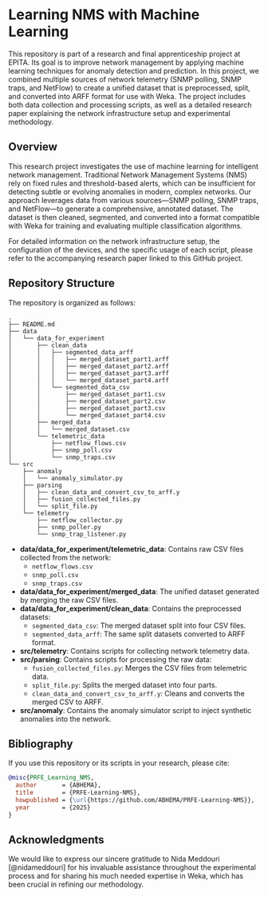 # Learning NMS with Machine Learning

This repository is part of a research and final apprenticeship project at EPITA. Its goal is to improve network management by applying machine learning techniques for anomaly detection and prediction. In this project, we combined multiple sources of network telemetry (SNMP polling, SNMP traps, and NetFlow) to create a unified dataset that is preprocessed, split, and converted into ARFF format for use with Weka. The project includes both data collection and processing scripts, as well as a detailed research paper explaining the network infrastructure setup and experimental methodology.

## Overview

This research project investigates the use of machine learning for intelligent network management. Traditional Network Management Systems (NMS) rely on fixed rules and threshold-based alerts, which can be insufficient for detecting subtle or evolving anomalies in modern, complex networks. Our approach leverages data from various sources—SNMP polling, SNMP traps, and NetFlow—to generate a comprehensive, annotated dataset. The dataset is then cleaned, segmented, and converted into a format compatible with Weka for training and evaluating multiple classification algorithms.

For detailed information on the network infrastructure setup, the configuration of the devices, and the specific usage of each script, please refer to the accompanying research paper linked to this GitHub project.

## Repository Structure

The repository is organized as follows:

```
.
├── README.md
├── data
│   └── data_for_experiment
│       ├── clean_data
│       │   ├── segmented_data_arff
│       │   │   ├── merged_dataset_part1.arff
│       │   │   ├── merged_dataset_part2.arff
│       │   │   ├── merged_dataset_part3.arff
│       │   │   └── merged_dataset_part4.arff
│       │   └── segmented_data_csv
│       │       ├── merged_dataset_part1.csv
│       │       ├── merged_dataset_part2.csv
│       │       ├── merged_dataset_part3.csv
│       │       └── merged_dataset_part4.csv
│       ├── merged_data
│       │   └── merged_dataset.csv
│       └── telemetric_data
│           ├── netflow_flows.csv
│           ├── snmp_poll.csv
│           └── snmp_traps.csv
└── src
    ├── anomaly
    │   └── anomaly_simulator.py
    ├── parsing
    │   ├── clean_data_and_convert_csv_to_arff.y
    │   ├── fusion_collected_files.py
    │   └── split_file.py
    └── telemetry
        ├── netflow_collector.py
        ├── snmp_poller.py
        └── snmp_trap_listener.py
```

- **data/data_for_experiment/telemetric_data**: Contains raw CSV files collected from the network:
  - `netflow_flows.csv`
  - `snmp_poll.csv`
  - `snmp_traps.csv`
- **data/data_for_experiment/merged_data**: The unified dataset generated by merging the raw CSV files.
- **data/data_for_experiment/clean_data**: Contains the preprocessed datasets:
  - `segmented_data_csv`: The merged dataset split into four CSV files.
  - `segmented_data_arff`: The same split datasets converted to ARFF format.
- **src/telemetry**: Contains scripts for collecting network telemetry data.
- **src/parsing**: Contains scripts for processing the raw data:
  - `fusion_collected_files.py`: Merges the CSV files from telemetric data.
  - `split_file.py`: Splits the merged dataset into four parts.
  - `clean_data_and_convert_csv_to_arff.y`: Cleans and converts the merged CSV to ARFF.
- **src/anomaly**: Contains the anomaly simulator script to inject synthetic anomalies into the network.

## Bibliography

If you use this repository or its scripts in your research, please cite:

```bibtex
@misc{PRFE_Learning_NMS,
  author       = {ABHEMA},
  title        = {PRFE-Learning-NMS},
  howpublished = {\url{https://github.com/ABHEMA/PRFE-Learning-NMS}},
  year         = {2025}
}
```

## Acknowledgments
We would like to express our sincere gratitude to Nida Meddouri [@nidameddouri] for his invaluable assistance throughout the experimental process and for sharing his much needed expertise in Weka, which has been crucial in refining our methodology.

